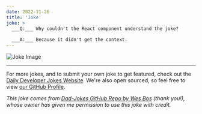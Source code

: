```yaml
---
date: 2022-11-26
title: 'Joke'
joke: >
  ___Q:___ Why couldn't the React component understand the joke?
  
  ___A:___ Because it didn't get the context.
---
```



![Joke Image](https://private.xtrp.io/projects/DailyDeveloperJokes/public_image_server/images/5e12596739999.png)

---

For more jokes, and to submit your own joke to get featured, check out the [Daily Developer Jokes Website](https://dailydeveloperjokes.github.io/). We're also open sourced, so feel free to view [our GitHub Profile](https://github.com/dailydeveloperjokes).


_This joke comes from [Dad-Jokes GitHub Repo by Wes Bos](https://github.com/wesbos/dad-jokes) (thank you!), whose owner has given me permission to use this joke with credit._

<!--
Joke text:
**Q:** Why couldn't the React component understand the joke?

**A:** Because it didn't get the context.
 -->


